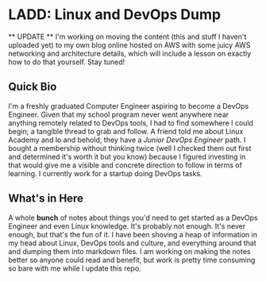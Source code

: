 # LADD: Linux and DevOps Dump
** UPDATE **
I'm working on moving the content (this and stuff I haven't uploaded yet) to my own blog online hosted on AWS with some juicy AWS networking and architecture details, which will include a lesson on exactly how to do that yourself. Stay tuned!

## Quick Bio
I'm a freshly graduated Computer Engineer aspiring to become a DevOps Engineer. Given that my school program never went anywhere near anything remotely related to DevOps tools, I had to find somewhere I could begin; a tangible thread to grab and follow. A friend told me about Linux Academy and lo and behold, they have a _Junior DevOps Engineer_ path. I bought a membership without thinking twice (well I checked them out first and determined it's worth it but you know) because I figured investing in that would give me a visible and concrete direction to follow in terms of learning. I currently work for a startup doing DevOps tasks.

## What's in Here
A whole **bunch** of notes about things you'd need to get started as a DevOps Engineer and even Linux knowledge. It's probably not enough. It's never enough, but that's the fun of it. I have been shoving a heap of information in my head about Linux, DevOps tools and culture, and everything around that and dumping them into markdown files. I am working on making the notes better so anyone could read and benefit, but work is pretty time consuming so bare with me while I update this repo.

